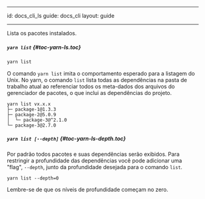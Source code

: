 * * *

id: docs_cli_ls guide: docs_cli layout: guide

* * *

<p class="lead">Lista os pacotes instalados.</p>

##### `yarn list` [](#toc-yarn-ls){#toc-yarn-ls.toc}

```sh
yarn list
```

O comando `yarn list` imita o comportamento esperado para a listagem do Unix. No yarn, o comando `list` lista todas as dependências na pasta de trabalho atual ao referenciar todos os meta-dados dos arquivos do gerenciador de pacotes, o que inclui as dependências do projeto.

    yarn list vx.x.x
    ├─ package-1@1.3.3
    ├─ package-2@5.0.9
    │  └─ package-3@^2.1.0
    └─ package-3@2.7.0
    

##### `yarn list [--depth]` [](#toc-yarn-ls-depth){#toc-yarn-ls-depth.toc}

Por padrão todos pacotes e suas dependências serão exibidos. Para restringir a profundidade das dependências você pode adicionar uma "flag", `--depth`, junto da profundidade desejada para o comando `list`.

    yarn list --depth=0
    

Lembre-se de que os níveis de profundidade começam no zero.